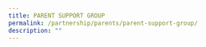 ```yaml
---
title: PARENT SUPPORT GROUP
permalink: /partnership/parents/parent-support-group/
description: ""
---
```

